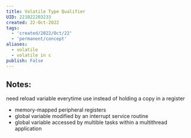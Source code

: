 ```yaml
---
title: Volatile Type Qualifier
UID: 221022203233
created: 22-Oct-2022
tags:
  - 'created/2022/Oct/22'
  - 'permanent/concept'
aliases:
  - volatile
  - volatile in c
publish: False
---
```

## Notes:

need reload variable everytime use instead of holding a copy in a register
- memory-mapped peripheral registers
- global variable modified by an interrupt service routine
- global variable accessed by multible tasks within a multithread application